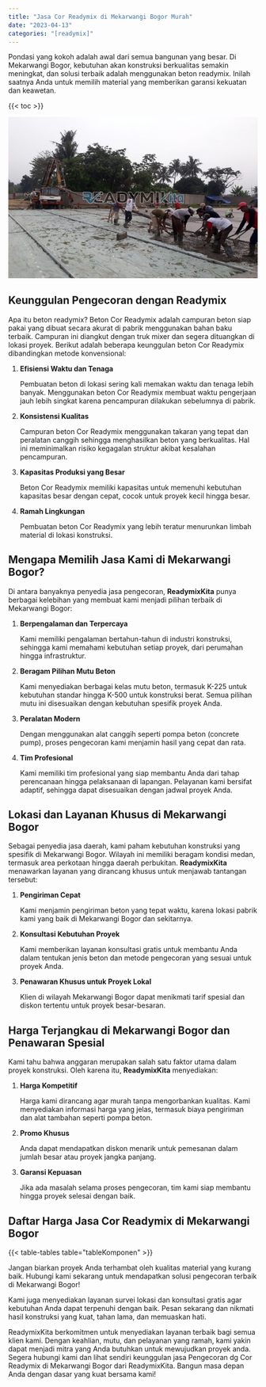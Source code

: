 ```yaml
---
title: "Jasa Cor Readymix di Mekarwangi Bogor Murah"
date: "2023-04-13"
categories: "[readymix]"
---
```


Pondasi yang kokoh adalah awal dari semua bangunan yang besar. Di Mekarwangi Bogor, kebutuhan akan konstruksi berkualitas semakin meningkat, dan solusi terbaik adalah menggunakan beton readymix. Inilah saatnya Anda untuk memilih material yang memberikan garansi kekuatan dan keawetan.

{{< toc >}}

![Jasa Cor Readymix di Mekarwangi Bogor Murah](/images/readymix/cor-readymix-02.jpg)

## Keunggulan Pengecoran dengan Readymix

Apa itu beton readymix? Beton Cor Readymix adalah campuran beton siap pakai yang dibuat secara akurat di pabrik menggunakan bahan baku terbaik. Campuran ini diangkut dengan truk mixer dan segera dituangkan di lokasi proyek. Berikut adalah beberapa keunggulan beton Cor Readymix dibandingkan metode konvensional:

1. **Efisiensi Waktu dan Tenaga**

   Pembuatan beton di lokasi sering kali memakan waktu dan tenaga lebih banyak. Menggunakan beton Cor Readymix membuat waktu pengerjaan jauh lebih singkat karena pencampuran dilakukan sebelumnya di pabrik.

2. **Konsistensi Kualitas**

   Campuran beton Cor Readymix menggunakan takaran yang tepat dan peralatan canggih sehingga menghasilkan beton yang berkualitas. Hal ini meminimalkan risiko kegagalan struktur akibat kesalahan pencampuran.

3. **Kapasitas Produksi yang Besar**

   Beton Cor Readymix memiliki kapasitas untuk memenuhi kebutuhan kapasitas besar dengan cepat, cocok untuk proyek kecil hingga besar.

4. **Ramah Lingkungan**

   Pembuatan beton Cor Readymix yang lebih teratur menurunkan limbah material di lokasi konstruksi.

## Mengapa Memilih Jasa Kami di Mekarwangi Bogor?

Di antara banyaknya penyedia jasa pengecoran, **ReadymixKita** punya berbagai kelebihan yang membuat kami menjadi pilihan terbaik di Mekarwangi Bogor:

1. **Berpengalaman dan Terpercaya**

   Kami memiliki pengalaman bertahun-tahun di industri konstruksi, sehingga kami memahami kebutuhan setiap proyek, dari perumahan hingga infrastruktur.

2. **Beragam Pilihan Mutu Beton**

   Kami menyediakan berbagai kelas mutu beton, termasuk K-225 untuk kebutuhan standar hingga K-500 untuk konstruksi berat. Semua pilihan mutu ini disesuaikan dengan kebutuhan spesifik proyek Anda.

3. **Peralatan Modern**

   Dengan menggunakan alat canggih seperti pompa beton (concrete pump), proses pengecoran kami menjamin hasil yang cepat dan rata.

4. **Tim Profesional**

   Kami memiliki tim profesional yang siap membantu Anda dari tahap perencanaan hingga pelaksanaan di lapangan. Pelayanan kami bersifat adaptif, sehingga dapat disesuaikan dengan jadwal proyek Anda.

## Lokasi dan Layanan Khusus di Mekarwangi Bogor

Sebagai penyedia jasa daerah, kami paham kebutuhan konstruksi yang spesifik di Mekarwangi Bogor. Wilayah ini memiliki beragam kondisi medan, termasuk area perkotaan hingga daerah perbukitan. **ReadymixKita** menawarkan layanan yang dirancang khusus untuk menjawab tantangan tersebut:

1. **Pengiriman Cepat**

   Kami menjamin pengiriman beton yang tepat waktu, karena lokasi pabrik kami yang baik di Mekarwangi Bogor dan sekitarnya.

2. **Konsultasi Kebutuhan Proyek**

   Kami memberikan layanan konsultasi gratis untuk membantu Anda dalam tentukan jenis beton dan metode pengecoran yang sesuai untuk proyek Anda.

3. **Penawaran Khusus untuk Proyek Lokal**

   Klien di wilayah Mekarwangi Bogor dapat menikmati tarif spesial dan diskon tertentu untuk proyek besar-besaran.

## Harga Terjangkau di Mekarwangi Bogor dan Penawaran Spesial

Kami tahu bahwa anggaran merupakan salah satu faktor utama dalam proyek konstruksi. Oleh karena itu, **ReadymixKita** menyediakan:

1. **Harga Kompetitif**

   Harga kami dirancang agar murah tanpa mengorbankan kualitas. Kami menyediakan informasi harga yang jelas, termasuk biaya pengiriman dan alat tambahan seperti pompa beton.

2. **Promo Khusus**

   Anda dapat mendapatkan diskon menarik untuk pemesanan dalam jumlah besar atau proyek jangka panjang.

3. **Garansi Kepuasan**

   Jika ada masalah selama proses pengecoran, tim kami siap membantu hingga proyek selesai dengan baik.

## Daftar Harga Jasa Cor Readymix di Mekarwangi Bogor

{{< table-tables table="tableKomponen" >}}

Jangan biarkan proyek Anda terhambat oleh kualitas material yang kurang baik. Hubungi kami sekarang untuk mendapatkan solusi pengecoran terbaik di Mekarwangi Bogor!

Kami juga menyediakan layanan survei lokasi dan konsultasi gratis agar kebutuhan Anda dapat terpenuhi dengan baik. Pesan sekarang dan nikmati hasil konstruksi yang kuat, tahan lama, dan memuaskan hati.

ReadymixKita berkomitmen untuk menyediakan layanan terbaik bagi semua klien kami. Dengan keahlian, mutu, dan pelayanan yang ramah, kami yakin dapat menjadi mitra yang Anda butuhkan untuk mewujudkan proyek anda. Segera hubungi kami dan lihat sendiri keunggulan jasa Pengecoran dg Cor Readymix di Mekarwangi Bogor dari ReadymixKita. Bangun masa depan Anda dengan dasar yang kuat bersama kami!